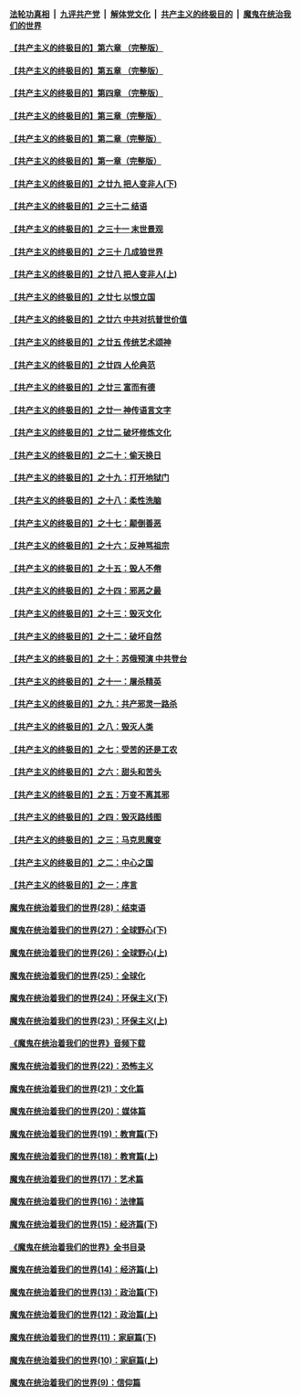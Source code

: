 ####  [法轮功真相](../../../../basic/blob/master/README.md?t=06300731) &nbsp;|&nbsp; [九评共产党](../../../../9ping.md/blob/master/README.md?t=06300731) &nbsp;|&nbsp; [解体党文化](../../../../jtdwh.md/blob/master/README.md?t=06300731)  &nbsp;|&nbsp; [共产主义的终极目的](../../../../gczydzjmd.md/blob/master/README.md?t=06300731) &nbsp;|&nbsp; [魔鬼在统治我们的世界](../../../../mgztzwmdsj.md/blob/master/README.md?t=06300731) 

#### [【共产主义的终极目的】第六章 （完整版）](../pages/nsc422/n11428913.md?t=06300731) 

#### [【共产主义的终极目的】第五章 （完整版）](../pages/nsc422/n11428912.md?t=06300731) 

#### [【共产主义的终极目的】第四章 （完整版）](../pages/nsc422/n11428907.md?t=06300731) 

#### [【共产主义的终极目的】第三章（完整版）](../pages/nsc422/n11428848.md?t=06300731) 

#### [【共产主义的终极目的】第二章（完整版）](../pages/nsc422/n11428831.md?t=06300731) 

#### [【共产主义的终极目的】第一章（完整版）](../pages/nsc422/n11417651.md?t=06300731) 

#### [【共产主义的终极目的】之廿九 把人变非人(下)](../pages/nsc422/n11344140.md?t=06300731) 

#### [【共产主义的终极目的】之三十二 结语](../pages/nsc422/n11360535.md?t=06300731) 

#### [【共产主义的终极目的】之三十一 末世景观](../pages/nsc422/n11351129.md?t=06300731) 

#### [【共产主义的终极目的】之三十 几成狼世界](../pages/nsc422/n11348280.md?t=06300731) 

#### [【共产主义的终极目的】之廿八 把人变非人(上)](../pages/nsc422/n11340492.md?t=06300731) 

#### [【共产主义的终极目的】之廿七 以恨立国](../pages/nsc422/n11336944.md?t=06300731) 

#### [【共产主义的终极目的】之廿六 中共对抗普世价值](../pages/nsc422/n11324785.md?t=06300731) 

#### [【共产主义的终极目的】之廿五 传统艺术颂神](../pages/nsc422/n11296396.md?t=06300731) 

#### [【共产主义的终极目的】之廿四 人伦典范](../pages/nsc422/n11296397.md?t=06300731) 

#### [【共产主义的终极目的】之廿三 富而有德](../pages/nsc422/n11283598.md?t=06300731) 

#### [【共产主义的终极目的】之廿一 神传语言文字](../pages/nsc422/n11263265.md?t=06300731) 

#### [【共产主义的终极目的】之廿二 破坏修炼文化](../pages/nsc422/n11245728.md?t=06300731) 

#### [【共产主义的终极目的】之二十：偷天换日](../pages/nsc422/n11238846.md?t=06300731) 

#### [【共产主义的终极目的】之十九：打开地狱门](../pages/nsc422/n11206376.md?t=06300731) 

#### [【共产主义的终极目的】之十八：柔性洗脑](../pages/nsc422/n11199994.md?t=06300731) 

#### [【共产主义的终极目的】之十七：颠倒善恶](../pages/nsc422/n11179782.md?t=06300731) 

#### [【共产主义的终极目的】之十六：反神骂祖宗](../pages/nsc422/n11166798.md?t=06300731) 

#### [【共产主义的终极目的】之十五：毁人不倦](../pages/nsc422/n11166792.md?t=06300731) 

#### [【共产主义的终极目的】之十四：邪恶之最](../pages/nsc422/n11150249.md?t=06300731) 

#### [【共产主义的终极目的】之十三：毁灭文化](../pages/nsc422/n11135227.md?t=06300731) 

#### [【共产主义的终极目的】之十二：破坏自然](../pages/nsc422/n11135214.md?t=06300731) 

#### [【共产主义的终极目的】之十：苏俄预演 中共登台](../pages/nsc422/n11118424.md?t=06300731) 

#### [【共产主义的终极目的】之十一：屠杀精英](../pages/nsc422/n11118442.md?t=06300731) 

#### [【共产主义的终极目的】之九：共产邪灵一路杀](../pages/nsc422/n11114139.md?t=06300731) 

#### [【共产主义的终极目的】之八：毁灭人类](../pages/nsc422/n11108503.md?t=06300731) 

#### [【共产主义的终极目的】之七：受苦的还是工农](../pages/nsc422/n11101809.md?t=06300731) 

#### [【共产主义的终极目的】之六：甜头和苦头](../pages/nsc422/n11096971.md?t=06300731) 

#### [【共产主义的终极目的】之五：万变不离其邪](../pages/nsc422/n11091285.md?t=06300731) 

#### [【共产主义的终极目的】之四：毁灭路线图](../pages/nsc422/n11086284.md?t=06300731) 

#### [【共产主义的终极目的】之三：马克思魔变](../pages/nsc422/n11061941.md?t=06300731) 

#### [【共产主义的终极目的】之二：中心之国](../pages/nsc422/n11047728.md?t=06300731) 

#### [【共产主义的终极目的】之一：序言](../pages/nsc422/n11086077.md?t=06300731) 

#### [魔鬼在统治着我们的世界(28)：结束语](../pages/nsc422/n10936246.md?t=06300731) 

#### [魔鬼在统治着我们的世界(27)：全球野心(下)](../pages/nsc422/n10928319.md?t=06300731) 

#### [魔鬼在统治着我们的世界(26)：全球野心(上)](../pages/nsc422/n10900318.md?t=06300731) 

#### [魔鬼在统治着我们的世界(25)：全球化](../pages/nsc422/n10788205.md?t=06300731) 

#### [魔鬼在统治着我们的世界(24)：环保主义(下)](../pages/nsc422/n10695307.md?t=06300731) 

#### [魔鬼在统治着我们的世界(23)：环保主义(上)](../pages/nsc422/n10688613.md?t=06300731) 

#### [《魔鬼在统治着我们的世界》音频下载](../pages/nsc422/n10635553.md?t=06300731) 

#### [魔鬼在统治着我们的世界(22)：恐怖主义](../pages/nsc422/n10614727.md?t=06300731) 

#### [魔鬼在统治着我们的世界(21)：文化篇](../pages/nsc422/n10597706.md?t=06300731) 

#### [魔鬼在统治着我们的世界(20)：媒体篇](../pages/nsc422/n10586579.md?t=06300731) 

#### [魔鬼在统治着我们的世界(19)：教育篇(下)](../pages/nsc422/n10564808.md?t=06300731) 

#### [魔鬼在统治着我们的世界(18)：教育篇(上)](../pages/nsc422/n10526970.md?t=06300731) 

#### [魔鬼在统治着我们的世界(17)：艺术篇](../pages/nsc422/n10499093.md?t=06300731) 

#### [魔鬼在统治着我们的世界(16)：法律篇](../pages/nsc422/n10485969.md?t=06300731) 

#### [魔鬼在统治着我们的世界(15)：经济篇(下)](../pages/nsc422/n10469975.md?t=06300731) 

#### [《魔鬼在统治着我们的世界》全书目录](../pages/nsc422/n10464261.md?t=06300731) 

#### [魔鬼在统治着我们的世界(14)：经济篇(上)](../pages/nsc422/n10457370.md?t=06300731) 

#### [魔鬼在统治着我们的世界(13)：政治篇(下)](../pages/nsc422/n10448270.md?t=06300731) 

#### [魔鬼在统治着我们的世界(12)：政治篇(上)](../pages/nsc422/n10444576.md?t=06300731) 

#### [魔鬼在统治着我们的世界(11)：家庭篇(下)](../pages/nsc422/n10440961.md?t=06300731) 

#### [魔鬼在统治着我们的世界(10)：家庭篇(上)](../pages/nsc422/n10435448.md?t=06300731) 

#### [魔鬼在统治着我们的世界(9)：信仰篇](../pages/nsc422/n10432159.md?t=06300731) 

